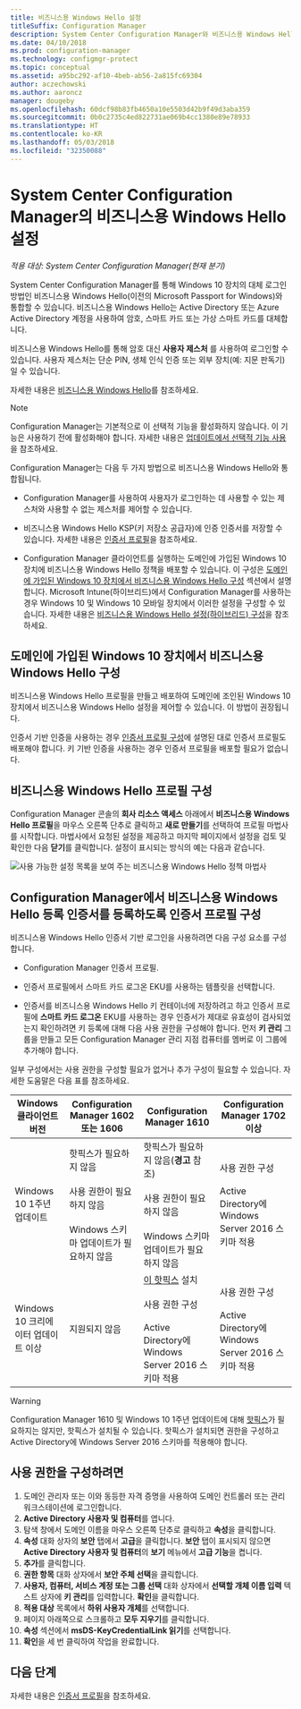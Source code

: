 ```yaml
---
title: 비즈니스용 Windows Hello 설정
titleSuffix: Configuration Manager
description: System Center Configuration Manager와 비즈니스용 Windows Hello를 통합하는 방법을 알아봅니다.
ms.date: 04/10/2018
ms.prod: configuration-manager
ms.technology: configmgr-protect
ms.topic: conceptual
ms.assetid: a95bc292-af10-4beb-ab56-2a815fc69304
author: aczechowski
ms.author: aaroncz
manager: dougeby
ms.openlocfilehash: 60dcf98b83fb4650a10e5503d42b9f49d3aba359
ms.sourcegitcommit: 0b0c2735c4ed822731ae069b4cc1380e89e78933
ms.translationtype: HT
ms.contentlocale: ko-KR
ms.lasthandoff: 05/03/2018
ms.locfileid: "32350088"
---
```

# <a name="windows-hello-for-business-settings-in-system-center-configuration-manager"></a>System Center Configuration Manager의 비즈니스용 Windows Hello 설정

*적용 대상: System Center Configuration Manager(현재 분기)*

<!--1245704-->
System Center Configuration Manager를 통해 Windows 10 장치의 대체 로그인 방법인 비즈니스용 Windows Hello(이전의 Microsoft Passport for Windows)와 통합할 수 있습니다. 비즈니스용 Windows Hello는 Active Directory 또는 Azure Active Directory 계정을 사용하여 암호, 스마트 카드 또는 가상 스마트 카드를 대체합니다.  

비즈니스용 Windows Hello를 통해 암호 대신 **사용자 제스처** 를 사용하여 로그인할 수 있습니다. 사용자 제스처는 단순 PIN, 생체 인식 인증 또는 외부 장치(예: 지문 판독기)일 수 있습니다.

자세한 내용은 [비즈니스용 Windows Hello](https://docs.microsoft.com/windows/access-protection/hello-for-business/hello-identity-verification)를 참조하세요.


> [!Note]  
> Configuration Manager는 기본적으로 이 선택적 기능을 활성화하지 않습니다. 이 기능은 사용하기 전에 활성화해야 합니다. 자세한 내용은 [업데이트에서 선택적 기능 사용](/sccm/core/servers/manage/install-in-console-updates#bkmk_options)을 참조하세요.<!--505213-->  


 Configuration Manager는 다음 두 가지 방법으로 비즈니스용 Windows Hello와 통합됩니다.  

-   Configuration Manager를 사용하여 사용자가 로그인하는 데 사용할 수 있는 제스처와 사용할 수 없는 제스처를 제어할 수 있습니다.  

-   비즈니스용 Windows Hello KSP(키 저장소 공급자)에 인증 인증서를 저장할 수 있습니다. 자세한 내용은 [인증서 프로필](introduction-to-certificate-profiles.md)을 참조하세요.  

- Configuration Manager 클라이언트를 실행하는 도메인에 가입된 Windows 10 장치에 비즈니스용 Windows Hello 정책을 배포할 수 있습니다. 이 구성은 [도메인에 가입된 Windows 10 장치에서 비즈니스용 Windows Hello 구성](#configure-windows-hello-for-business-on-domain-joined-windows-10-devices) 섹션에서 설명합니다. Microsoft Intune(하이브리드)에서 Configuration Manager를 사용하는 경우 Windows 10 및 Windows 10 모바일 장치에서 이러한 설정을 구성할 수 있습니다. 자세한 내용은 [비즈니스용 Windows Hello 설정(하이브리드) 구성](../../mdm/deploy-use/windows-hello-for-business-settings.md)을 참조하세요.

## <a name="configure-windows-hello-for-business-on-domain-joined-windows-10-devices"></a>도메인에 가입된 Windows 10 장치에서 비즈니스용 Windows Hello 구성
비즈니스용 Windows Hello 프로필을 만들고 배포하여 도메인에 조인된 Windows 10 장치에서 비즈니스용 Windows Hello 설정을 제어할 수 있습니다. 이 방법이 권장됩니다.


인증서 기반 인증을 사용하는 경우 [인증서 프로필 구성](#configure-a-certificate-profile)에 설명된 대로 인증서 프로필도 배포해야 합니다. 키 기반 인증을 사용하는 경우 인증서 프로필을 배포할 필요가 없습니다.

## <a name="configure-a-windows-hello-for-business-profile"></a>비즈니스용 Windows Hello 프로필 구성  

Configuration Manager 콘솔의 **회사 리소스 액세스** 아래에서 **비즈니스용 Windows Hello 프로필**을 마우스 오른쪽 단추로 클릭하고 **새로 만들기**를 선택하여 프로필 마법사를 시작합니다. 마법사에서 요청된 설정을 제공하고 마지막 페이지에서 설정을 검토 및 확인한 다음 **닫기**를 클릭합니다. 설정이 표시되는 방식의 예는 다음과 같습니다.  

![사용 가능한 설정 목록을 보여 주는 비즈니스용 Windows Hello 정책 마법사](../media/Hello-for-Business-settings.png)

## <a name="configure-a-certificate-profile-to-enroll-the-windows-hello-for-business-enrollment-certificate-in-configuration-manager"></a>Configuration Manager에서 비즈니스용 Windows Hello 등록 인증서를 등록하도록 인증서 프로필 구성  
 비즈니스용 Windows Hello 인증서 기반 로그인을 사용하려면 다음 구성 요소를 구성합니다.  

-   Configuration Manager 인증서 프로필.  

-   인증서 프로필에서 스마트 카드 로그온 EKU를 사용하는 템플릿을 선택합니다.  

-   인증서를 비즈니스용 Windows Hello 키 컨테이너에 저장하려고 하고 인증서 프로필에 **스마트 카드 로그온** EKU를 사용하는 경우 인증서가 제대로 유효성이 검사되었는지 확인하려면 키 등록에 대해 다음 사용 권한을 구성해야 합니다.
먼저 **키 관리** 그룹을 만들고 모든 Configuration Manager 관리 지점 컴퓨터를 멤버로 이 그룹에 추가해야 합니다.

일부 구성에서는 사용 권한을 구성할 필요가 없거나 추가 구성이 필요할 수 있습니다. 자세한 도움말은 다음 표를 참조하세요.

|Windows 클라이언트 버전|Configuration Manager 1602 또는 1606|Configuration Manager 1610|Configuration Manager 1702 이상|
|-|-|-|-|
|Windows 10 1주년 업데이트|핫픽스가 필요하지 않음<br><br>사용 권한이 필요하지 않음<br><br>Windows 스키마 업데이트가 필요하지 않음|핫픽스가 필요하지 않음(**경고** 참조)<br><br>사용 권한이 필요하지 않음<br><br>Windows 스키마 업데이트가 필요하지 않음|사용 권한 구성<br><br>Active Directory에 Windows Server 2016 스키마 적용|
|Windows 10 크리에이터 업데이트 이상|지원되지 않음|[이 핫픽스](https://support.microsoft.com/help/4010155/update-rollup-for-system-center-configuration-manager-current-branch-v) 설치<br><br>사용 권한 구성<br><br>Active Directory에 Windows Server 2016 스키마 적용|사용 권한 구성<br><br>Active Directory에 Windows Server 2016 스키마 적용|

> [!WARNING]
> Configuration Manager 1610 및 Windows 10 1주년 업데이트에 대해 [핫픽스](https://support.microsoft.com/help/4010155/update-rollup-for-system-center-configuration-manager-current-branch-v)가 필요하지는 않지만, 핫픽스가 설치될 수 있습니다.  핫픽스가 설치되면 권한을 구성하고 Active Directory에 Windows Server 2016 스키마를 적용해야 합니다.

## <a name="to-configure-permissions"></a>사용 권한을 구성하려면

1.  도메인 관리자 또는 이와 동등한 자격 증명을 사용하여 도메인 컨트롤러 또는 관리 워크스테이션에 로그인합니다.
2.  **Active Directory 사용자 및 컴퓨터**를 엽니다.
3.  탐색 창에서 도메인 이름을 마우스 오른쪽 단추로 클릭하고 **속성**을 클릭합니다.
4.  *<domain name>* **속성** 대화 상자의 **보안** 탭에서 **고급**을 클릭합니다. **보안** 탭이 표시되지 않으면 **Active Directory 사용자 및 컴퓨터**의 **보기** 메뉴에서 **고급 기능**을 켭니다.
5.  **추가**를 클릭합니다.
6.  *<domain name>* **권한 항목** 대화 상자에서 **보안 주체 선택**을 클릭합니다.
7.  **사용자, 컴퓨터, 서비스 계정 또는 그룹 선택** 대화 상자에서 **선택할 개체 이름 입력** 텍스트 상자에 **키 관리**를 입력합니다. **확인**을 클릭합니다.
8.  **적용 대상** 목록에서 **하위 사용자 개체**를 선택합니다.
9.  페이지 아래쪽으로 스크롤하고 **모두 지우기**를 클릭합니다.
10. **속성** 섹션에서 **msDS-KeyCredentialLink 읽기**를 선택합니다.
11. **확인**을 세 번 클릭하여 작업을 완료합니다.


## <a name="next-steps"></a>다음 단계

자세한 내용은 [인증서 프로필](introduction-to-certificate-profiles.md)을 참조하세요.  




